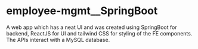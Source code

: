 # employee-mgmt__SpringBoot
A web app which has a neat UI and was created using SpringBoot for backend, ReactJS for UI and tailwind CSS for styling of the FE components.
The APIs interact with a MySQL database.
